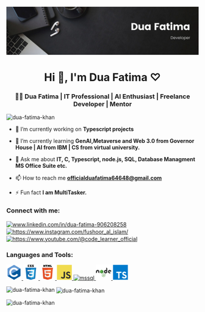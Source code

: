 ![logo](https://github.com/Dua-Fatima-khan/Dua-Fatima-khan/blob/main/Banner.png.png)
<h1 align="center">Hi 👋, I'm Dua Fatima ♡</h1>
<h3 align="center">👩‍💻 Dua Fatima | IT Professional | AI Enthusiast | Freelance Developer | Mentor</h3>

<p align="left"> <img src="https://komarev.com/ghpvc/?username=dua-fatima-khan&label=Profile%20views&color=0e75b6&style=flat" alt="dua-fatima-khan" /> </p>

- 🔭 I’m currently working on **Typescript projects**

- 🌱 I’m currently learning **GenAI,Metaverse and Web 3.0 from Governor House | AI from IBM | CS from virtual university.**

- 💬 Ask me about **IT, C, Typescript, node.js, SQL, Database Managment MS Office Suite etc.**

- 📫 How to reach me **officialduafatima64648@gmail.com**

- ⚡ Fun fact **I am MultiTasker.**

<h3 align="left">Connect with me:</h3>
<p align="left">
<a href="https://linkedin.com/in/www.linkedin.com/in/dua-fatima-906208258" target="blank"><img align="center" src="https://raw.githubusercontent.com/rahuldkjain/github-profile-readme-generator/master/src/images/icons/Social/linked-in-alt.svg" alt="www.linkedin.com/in/dua-fatima-906208258" height="30" width="40" /></a>
<a href="https://instagram.com/https://www.instagram.com/fushoor_al_islam/" target="blank"><img align="center" src="https://raw.githubusercontent.com/rahuldkjain/github-profile-readme-generator/master/src/images/icons/Social/instagram.svg" alt="https://www.instagram.com/fushoor_al_islam/" height="30" width="40" /></a>
<a href="https://www.youtube.com/c/https://www.youtube.com/@code_learner_official" target="blank"><img align="center" src="https://raw.githubusercontent.com/rahuldkjain/github-profile-readme-generator/master/src/images/icons/Social/youtube.svg" alt="https://www.youtube.com/@code_learner_official" height="30" width="40" /></a>
</p>

<h3 align="left">Languages and Tools:</h3>
<p align="left"> <a href="https://www.cprogramming.com/" target="_blank" rel="noreferrer"> <img src="https://raw.githubusercontent.com/devicons/devicon/master/icons/c/c-original.svg" alt="c" width="40" height="40"/> </a> <a href="https://www.w3schools.com/css/" target="_blank" rel="noreferrer"> <img src="https://raw.githubusercontent.com/devicons/devicon/master/icons/css3/css3-original-wordmark.svg" alt="css3" width="40" height="40"/> </a> <a href="https://www.w3.org/html/" target="_blank" rel="noreferrer"> <img src="https://raw.githubusercontent.com/devicons/devicon/master/icons/html5/html5-original-wordmark.svg" alt="html5" width="40" height="40"/> </a> <a href="https://developer.mozilla.org/en-US/docs/Web/JavaScript" target="_blank" rel="noreferrer"> <img src="https://raw.githubusercontent.com/devicons/devicon/master/icons/javascript/javascript-original.svg" alt="javascript" width="40" height="40"/> </a> <a href="https://www.microsoft.com/en-us/sql-server" target="_blank" rel="noreferrer"> <img src="https://www.svgrepo.com/show/303229/microsoft-sql-server-logo.svg" alt="mssql" width="40" height="40"/> </a> <a href="https://nodejs.org" target="_blank" rel="noreferrer"> <img src="https://raw.githubusercontent.com/devicons/devicon/master/icons/nodejs/nodejs-original-wordmark.svg" alt="nodejs" width="40" height="40"/> </a> <a href="https://www.typescriptlang.org/" target="_blank" rel="noreferrer"> <img src="https://raw.githubusercontent.com/devicons/devicon/master/icons/typescript/typescript-original.svg" alt="typescript" width="40" height="40"/> </a> </p>

<p><img align="left" src="https://github-readme-stats.vercel.app/api/top-langs?username=dua-fatima-khan&show_icons=true&locale=en&layout=compact" alt="dua-fatima-khan" /></p>

<p>&nbsp;<img align="center" src="https://github-readme-stats.vercel.app/api?username=dua-fatima-khan&show_icons=true&locale=en" alt="dua-fatima-khan" /></p>

<p><img align="center" src="https://github-readme-streak-stats.herokuapp.com/?user=dua-fatima-khan&" alt="dua-fatima-khan" /></p>

